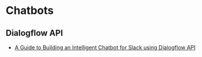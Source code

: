 # Chatbots

## Dialogflow API

- [A Guide to Building an Intelligent Chatbot for Slack using Dialogflow API](https://www.analyticsvidhya.com/blog/2018/03/how-to-build-an-intelligent-chatbot-for-slack-using-dialogflow-api/)
